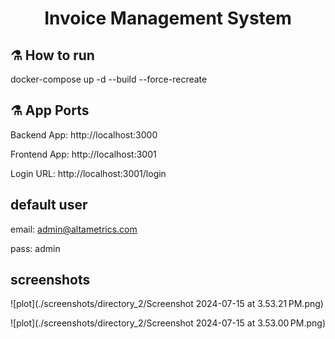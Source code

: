 <h1 align="center">Invoice Management System </h1>


## ⚗️ How to run
docker-compose up -d --build --force-recreate

## ⚗️ App Ports
Backend App: http://localhost:3000

Frontend App: http://localhost:3001

Login URL: http://localhost:3001/login

## default user
email: admin@altametrics.com

pass: admin

## screenshots
![plot](./screenshots/directory_2/Screenshot 2024-07-15 at 3.53.21 PM.png)

![plot](./screenshots/directory_2/Screenshot 2024-07-15 at 3.53.00 PM.png)